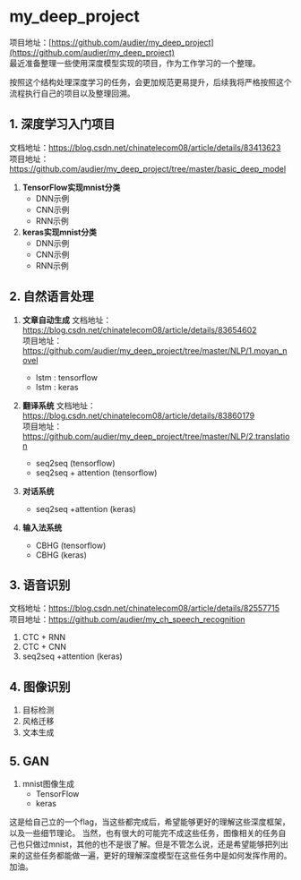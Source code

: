 # my_deep_project

项目地址：[https://github.com/audier/my_deep_project](https://github.com/audier/my_deep_project)    
最近准备整理一些使用深度模型实现的项目，作为工作学习的一个整理。


按照这个结构处理深度学习的任务，会更加规范更易提升，后续我将严格按照这个流程执行自己的项目以及整理回溯。

## 1. 深度学习入门项目
文档地址：https://blog.csdn.net/chinatelecom08/article/details/83413623    
项目地址：https://github.com/audier/my_deep_project/tree/master/basic_deep_model

1.	**TensorFlow实现mnist分类**
	- DNN示例
	- CNN示例
	- RNN示例
2.	**keras实现mnist分类**
	- DNN示例
	- CNN示例
	- RNN示例

## 2. 自然语言处理
1. **文章自动生成**
文档地址：https://blog.csdn.net/chinatelecom08/article/details/83654602    
项目地址：https://github.com/audier/my_deep_project/tree/master/NLP/1.moyan_novel

	- lstm : tensorflow
	- lstm : keras
2. **翻译系统**
文档地址：https://blog.csdn.net/chinatelecom08/article/details/83860179    
项目地址：https://github.com/audier/my_deep_project/tree/master/NLP/2.translation

	- seq2seq (tensorflow)
	- seq2seq + attention (tensorflow)
4. **对话系统**
	- seq2seq +attention (keras)
5. **输入法系统**
	- CBHG (tensorflow)
	- CBHG (keras)

## 3. 语音识别
文档地址：https://blog.csdn.net/chinatelecom08/article/details/82557715     
项目地址：https://github.com/audier/my_ch_speech_recognition

1. CTC + RNN
2. CTC + CNN
3. seq2seq +attention (keras)

## 4. 图像识别
1. 目标检测
2. 风格迁移
3. 文本生成
## 5. GAN
1. mnist图像生成
	- TensorFlow
	- keras


这是给自己立的一个flag，当这些都完成后，希望能够更好的理解这些深度框架，以及一些细节理论。
当然，也有很大的可能完不成这些任务，图像相关的任务自己也只做过mnist，其他的也不是很了解。但是不管怎么说，还是希望能够把列出来的这些任务都能做一遍，更好的理解深度模型在这些任务中是如何发挥作用的。加油。
